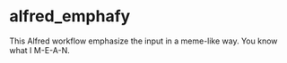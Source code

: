 # alfred_emphafy
This Alfred workflow emphasize the input in a meme-like way. You know what I M-E-A-N.
